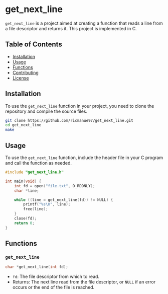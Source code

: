# get_next_line

`get_next_line` is a project aimed at creating a function that reads a line from a file descriptor and returns it. This project is implemented in C.

## Table of Contents

- [Installation](#installation)
- [Usage](#usage)
- [Functions](#functions)
- [Contributing](#contributing)
- [License](#license)

## Installation

To use the `get_next_line` function in your project, you need to clone the repository and compile the source files.

```sh
git clone https://github.com/ricmanue97/get_next_line.git
cd get_next_line
make
```

## Usage

To use the `get_next_line` function, include the header file in your C program and call the function as needed.

```c
#include "get_next_line.h"

int main(void) {
    int fd = open("file.txt", O_RDONLY);
    char *line;

    while ((line = get_next_line(fd)) != NULL) {
        printf("%s\n", line);
        free(line);
    }
    close(fd);
    return 0;
}
```

## Functions

### `get_next_line`

```c
char *get_next_line(int fd);
```

- `fd`: The file descriptor from which to read.
- Returns: The next line read from the file descriptor, or `NULL` if an error occurs or the end of the file is reached.

